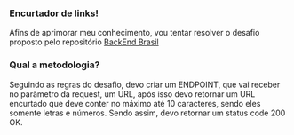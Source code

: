 ### Encurtador de links!
Afins de aprimorar meu conhecimento, vou tentar resolver o desafio proposto pelo repositório [BackEnd Brasil](https://github.com/backend-br)


### Qual a metodologia?
Seguindo as regras do desafio, devo criar um ENDPOINT, que vai receber no parâmetro da request, um URL, após isso devo retornar um URL encurtado que deve conter no máximo até 10 caracteres, sendo eles somente letras e números.
Sendo assim, devo retornar um status code 200 OK.


